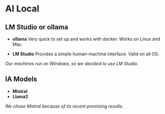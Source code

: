 # AI Local

## LM Studio or ollama

- **ollama**
Very quick to set up and works with docker.
Works on Linux and Mac. 

- **LM Studio**
Provides a simple human-machine interface.
Valid on all OS.

*Our machines run on Windows, so we decided to use LM Studio.*

## IA Models

- **Mistral**
- **Llama2**

*We chose Mistral because of its recent promising results.*

